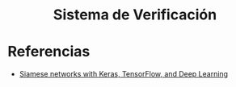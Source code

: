 
# <center> Sistema de Verificación </center>





# Referencias  
* [Siamese networks with Keras, TensorFlow, and Deep Learning](https://pyimagesearch.com/2020/11/30/siamese-networks-with-keras-tensorflow-and-deep-learning/)